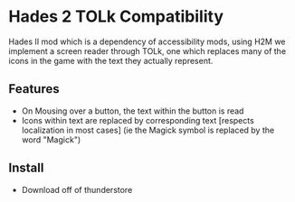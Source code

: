# Hades 2 TOLk Compatibility

Hades II mod which is a dependency of accessibility mods, using H2M we implement a screen reader through TOLk, one which replaces many of the icons in the game with the text they actually represent.

## Features

- On Mousing over a button, the text within the button is read
- Icons within text are replaced by corresponding text [respects localization in most cases] (ie the Magick symbol is replaced by the word "Magick")

## Install

- Download off of thunderstore
